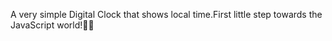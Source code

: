 A very simple Digital Clock that shows local time.First little step towards the JavaScript world!💫🤗
